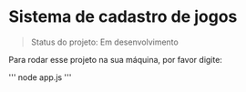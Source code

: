 <h1>Sistema de cadastro de jogos</h1>

>Status do projeto: Em desenvolvimento

Para rodar esse projeto na sua máquina, por favor digite: 

'''
node app.js
'''
